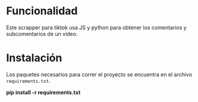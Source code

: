 # Funcionalidad
Este scrapper para tiktok usa JS y python para obtener los comentarios y subcomentarios de un video.

# Instalación
Los paquetes necesarios para correr el proyecto se encuentra en el archivo `requirements.txt`.

**pip install -r requirements.txt**
